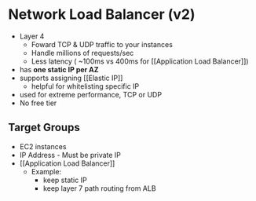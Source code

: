 # Network Load Balancer (v2)
- Layer 4
	- Foward TCP & UDP traffic to your instances
	- Handle millions of requests/sec
	- Less latency ( ~100ms vs 400ms for [[Application Load Balancer]])
- has **one static IP per AZ**
- supports assigning [[Elastic IP]]
	- helpful for whitelisting specific IP
- used for extreme performance, TCP or UDP
- No free tier

## Target Groups
- EC2 instances
- IP Address - Must be private IP
- [[Application Load Balancer]]
	- Example:
		- keep static IP
		- keep layer 7 path routing from ALB
